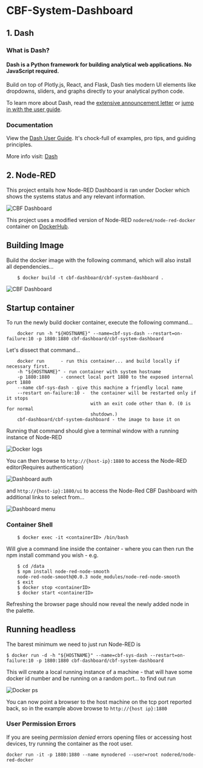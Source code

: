 # CBF-System-Dashboard

## 1. Dash

### What is Dash?

#### Dash is a Python framework for building analytical web applications. No JavaScript required.

Build on top of Plotly.js, React, and Flask, Dash ties modern UI elements like dropdowns, sliders, and graphs directly to your analytical python code.

To learn more about Dash, read the [extensive announcement letter](https://medium.com/@plotlygraphs/introducing-dash-5ecf7191b503) or [jump in with the user guide](https://plot.ly/dash).

### Documentation

View the [Dash User Guide](https://plot.ly/dash). It's chock-full of examples, pro tips, and guiding principles.

More info visit: [Dash](https://github.com/plotly/dash)

## 2. Node-RED
This project entails how Node-RED Dashboard is ran under Docker which shows the systems status and any relevant information. 

![CBF Dashboard](https://raw.githubusercontent.com/ska-sa/CBF-System-Dashboard/master/images/dash.png)

This project uses a modified version of Node-RED `nodered/node-red-docker`
container on [DockerHub](https://hub.docker.com/r/nodered/node-red-docker/).


## Building Image

Build the docker image with the following command, which will also install all dependencies...

        $ docker build -t cbf-dashboard/cbf-system-dashboard .

![CBF Dashboard](https://raw.githubusercontent.com/ska-sa/CBF-System-Dashboard/master/images/build.png)
## Startup container
To run the newly build docker container, execute the following command...

        docker run -h "${HOSTNAME}" --name=cbf-sys-dash --restart=on-failure:10 -p 1880:1880 cbf-dashboard/cbf-system-dashboard

Let's dissect that command...

        docker run      - run this container... and build locally if necessary first.
        -h "${HOSTNAME}" - run container with system hostname
        -p 1880:1880    - connect local port 1880 to the exposed internal port 1880
        --name cbf-sys-dash - give this machine a friendly local name
        --restart on-failure:10 -  the container will be restarted only if it stops
                                   with an exit code other than 0. (0 is for normal
                                   shutdown.)
        cbf-dashboard/cbf-system-dashboard - the image to base it on


Running that command should give a terminal window with a running instance of Node-RED

![Docker logs](https://raw.githubusercontent.com/ska-sa/CBF-System-Dashboard/master/images/startup_log.png)

You can then browse to `http://{host-ip}:1880` to access the Node-RED editor(Requires authentication)

![Dashboard auth](https://raw.githubusercontent.com/ska-sa/CBF-System-Dashboard/master/images/login.png)

and  `http://{host-ip}:1880/ui` to access the Node-Red CBF Dashboard with additional links to select from...

![Dashboard menu](https://raw.githubusercontent.com/ska-sa/CBF-System-Dashboard/master/images/menu.png)

### Container Shell

        $ docker exec -it <containerID> /bin/bash

Will give a command line inside the container - where you can then run the npm install
command you wish - e.g.

        $ cd /data
        $ npm install node-red-node-smooth
        node-red-node-smooth@0.0.3 node_modules/node-red-node-smooth
        $ exit
        $ docker stop <containerID>
        $ docker start <containerID>

Refreshing the browser page should now reveal the newly added node in the palette.

## Running headless

The barest minimum we need to just run Node-RED is

    $ docker run -d -h "${HOSTNAME}" --name=cbf-sys-dash --restart=on-failure:10 -p 1880:1880 cbf-dashboard/cbf-system-dashboard

This will create a local running instance of a machine - that will have some
docker id number and be running on a random port... to find out run

![Docker ps](https://raw.githubusercontent.com/ska-sa/CBF-System-Dashboard/master/images/images.png)


You can now point a browser to the host machine on the tcp port reported back, so in the example
above browse to  `http://{host ip}:1880`



### User Permission Errors

If you are seeing *permission denied* errors opening files or accessing host devices, try running the container as the root user.

```
docker run -it -p 1880:1880 --name mynodered --user=root nodered/node-red-docker
```

